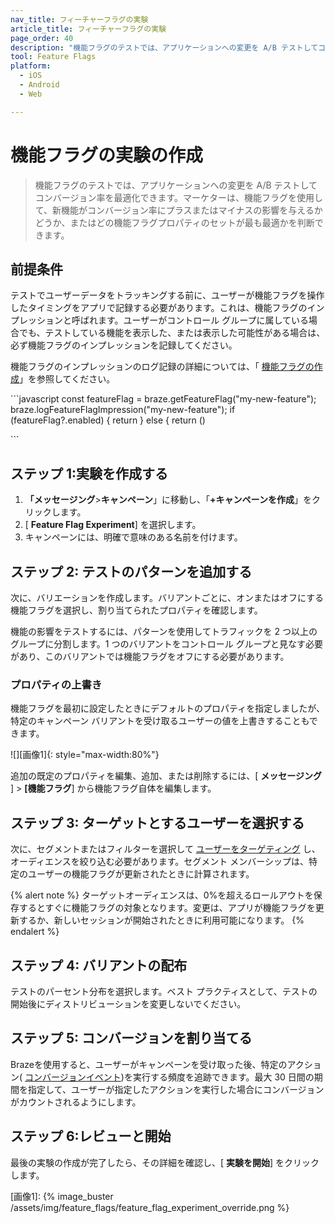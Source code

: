 ```yaml
---
nav_title: フィーチャーフラグの実験
article_title: フィーチャーフラグの実験
page_order: 40
description: "機能フラグのテストでは、アプリケーションへの変更を A/B テストしてコンバージョン率を最適化できます。"
tool: Feature Flags
platform:
  - iOS
  - Android
  - Web

---
```


# 機能フラグの実験の作成

> 機能フラグのテストでは、アプリケーションへの変更を A/B テストしてコンバージョン率を最適化できます。マーケターは、機能フラグを使用して、新機能がコンバージョン率にプラスまたはマイナスの影響を与えるかどうか、またはどの機能フラグプロパティのセットが最も最適かを判断できます。

## 前提条件

テストでユーザーデータをトラッキングする前に、ユーザーが機能フラグを操作したタイミングをアプリで記録する必要があります。これは、機能フラグのインプレッションと呼ばれます。ユーザーがコントロール グループに属している場合でも、テストしている機能を表示した、または表示した可能性がある場合は、必ず機能フラグのインプレッションを記録してください。

機能フラグのインプレッションのログ記録の詳細については、「 [機能フラグの作成][6]」を参照してください。

\`\`\`javascript
const featureFlag = braze.getFeatureFlag("my-new-feature");
braze.logFeatureFlagImpression("my-new-feature");
if (featureFlag?.enabled) {
   return <NewFeature />
} else {
   return <ExistingFeature />
()

\`\`\`

## ステップ 1:実験を作成する

1. **「メッセージング**>**キャンペーン**」に移動し、「**+キャンペーンを作成**」をクリックします。
2. [ **Feature Flag Experiment**] を選択します。
3. キャンペーンには、明確で意味のある名前を付けます。

## ステップ 2: テストのパターンを追加する

次に、バリエーションを作成します。バリアントごとに、オンまたはオフにする機能フラグを選択し、割り当てられたプロパティを確認します。

機能の影響をテストするには、パターンを使用してトラフィックを 2 つ以上のグループに分割します。1 つのバリアントをコントロール グループと見なす必要があり、このバリアントでは機能フラグをオフにする必要があります。

### プロパティの上書き

機能フラグを最初に設定したときにデフォルトのプロパティを指定しましたが、特定のキャンペーン バリアントを受け取るユーザーの値を上書きすることもできます。

![][画像1]{: style="max-width:80%"}

追加の既定のプロパティを編集、追加、または削除するには、[ **メッセージング** ] > **[機能フラグ**] から機能フラグ自体を編集します。

## ステップ 3: ターゲットとするユーザーを選択する

次に、セグメントまたはフィルターを選択して [ユーザーをターゲティング][4] し、オーディエンスを絞り込む必要があります。セグメント メンバーシップは、特定のユーザーの機能フラグが更新されたときに計算されます。

{% alert note %}
ターゲットオーディエンスは、0%を超えるロールアウトを保存するとすぐに機能フラグの対象となります。変更は、アプリが機能フラグを更新するか、新しいセッションが開始されたときに利用可能になります。
{% endalert %}

## ステップ 4: バリアントの配布

テストのパーセント分布を選択します。ベスト プラクティスとして、テストの開始後にディストリビューションを変更しないでください。

## ステップ 5: コンバージョンを割り当てる

Brazeを使用すると、ユーザーがキャンペーンを受け取った後、特定のアクション( [コンバージョンイベント][5])を実行する頻度を追跡できます。最大 30 日間の期間を指定して、ユーザーが指定したアクションを実行した場合にコンバージョンがカウントされるようにします。

## ステップ 6:レビューと開始

最後の実験の作成が完了したら、その詳細を確認し、[ **実験を開始**] をクリックします。


[1]: {{site.baseurl}}/user_guide/administrative/manage_your_braze_users/teams/
[2]: {{site.baseurl}}/user_guide/administrative/app_settings/manage_app_group/tags/
[3]: {{site.baseurl}}/user_guide/data_and_analytics/reporting/report_builder/
[4]: {{site.baseurl}}/user_guide/engagement_tools/campaigns/building_campaigns/targeting_users/
[5]: {{site.baseurl}}/user_guide/engagement_tools/campaigns/building_campaigns/conversion_events/
[6]: {{site.baseurl}}/developer_guide/platform_wide/feature_flags/create/#impressions

[画像1]: {% image_buster /assets/img/feature_flags/feature_flag_experiment_override.png %} 

